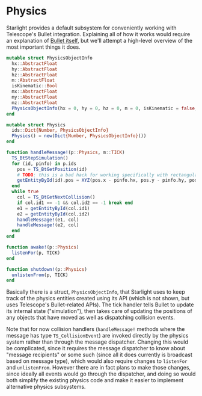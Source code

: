 # Physics

Starlight provides a default subsystem for conveniently working with Telescope's Bullet integration. Explaining all of how it works would require an explanation of [Bullet itself](https://pybullet.org/wordpress/index.php/forum-2/), but we'll attempt a high-level overview of the most important things it does.

```julia
mutable struct PhysicsObjectInfo
  hx::AbstractFloat
  hy::AbstractFloat
  hz::AbstractFloat
  m::AbstractFloat
  isKinematic::Bool
  mx::AbstractFloat
  my::AbstractFloat
  mz::AbstractFloat
  PhysicsObjectInfo(hx = 0, hy = 0, hz = 0, m = 0, isKinematic = false, mx = 0, my = 0, mz = 0) = new(hx, hy, hz, m, isKinematic, mx, my, mz)
end

mutable struct Physics 
  ids::Dict{Number, PhysicsObjectInfo}
  Physics() = new(Dict{Number, PhysicsObjectInfo}())
end

function handleMessage!(p::Physics, m::TICK)
  TS_BtStepSimulation()
  for (id, pinfo) in p.ids
    pos = TS_BtGetPosition(id)
    # TODO: this is a bad hack for working specifically with rectangular objects, needs improvement
    getEntityById(id).pos = XYZ(pos.x - pinfo.hx, pos.y - pinfo.hy, pos.z - pinfo.hz)
  end
  while true
    col = TS_BtGetNextCollision()
    if col.id1 == -1 && col.id2 == -1 break end
    e1 = getEntityById(col.id1)
    e2 = getEntityById(col.id2)
    handleMessage!(e1, col)
    handleMessage!(e2, col)
  end
end

function awake!(p::Physics)
  listenFor(p, TICK)
end

function shutdown!(p::Physics)
  unlistenFrom(p, TICK)
end
```

Basically there is a struct, `PhysicsObjectInfo`, that Starlight uses to keep track of the physics entities created using its API (which is not shown, but uses Telescope's Bullet-related APIs). The tick handler tells Bullet to update its internal state ("simulation"), then takes care of updating the positions of any objects that have moved as well as dispatching collision events.

Note that for now collision handlers (`handleMessage!` methods where the message has type `TS_CollisionEvent`) are invoked directly by the physics system rather than through the message dispatcher. Changing this would be complicated, since it requires the message dispatcher to know about "message recipients" or some such (since all it does currently is broadcast based on message type), which would also require changes to `listenFor` and `unlistenFrom`. However there are in fact plans to make those changes, since ideally all events would go through the dispatcher, and doing so would both simplify the existing physics code and make it easier to implement alternative physics subsystems.